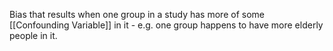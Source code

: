 Bias that results when one group in a study has more of some [[Confounding Variable]] in it - e.g. one group happens to have more elderly people in it.

